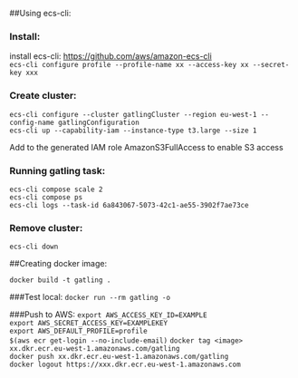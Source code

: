 ##Using ecs-cli:

### Install:
install ecs-cli: https://github.com/aws/amazon-ecs-cli  
`ecs-cli configure profile --profile-name xx --access-key xx --secret-key xxx`  

### Create cluster:

`ecs-cli configure --cluster gatlingCluster --region eu-west-1 --config-name gatlingConfiguration`  
`ecs-cli up --capability-iam --instance-type t3.large --size 1`  

Add to the generated IAM role AmazonS3FullAccess to enable S3 access  

### Running gatling task:

`ecs-cli compose scale 2`  
`ecs-cli compose ps`  
`ecs-cli logs --task-id 6a843067-5073-42c1-ae55-3902f7ae73ce`  

### Remove cluster:

`ecs-cli down`  

##Creating docker image:

`docker build -t gatling .`     

###Test local:
`docker run --rm gatling -o`  

###Push to AWS:
`export AWS_ACCESS_KEY_ID=EXAMPLE`  
`export AWS_SECRET_ACCESS_KEY=EXAMPLEKEY`  
`export AWS_DEFAULT_PROFILE=profile`  
`$(aws ecr get-login --no-include-email)`
`docker tag <image> xx.dkr.ecr.eu-west-1.amazonaws.com/gatling`  
`docker push xx.dkr.ecr.eu-west-1.amazonaws.com/gatling`  
`docker logout https://xxx.dkr.ecr.eu-west-1.amazonaws.com`

